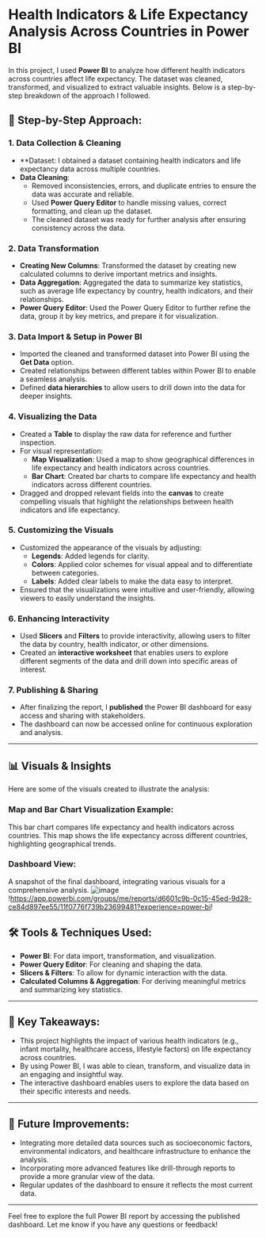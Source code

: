 # Health Indicators & Life Expectancy Analysis Across Countries in Power BI

In this project, I used **Power BI** to analyze how different health indicators across countries affect life expectancy. The dataset was cleaned, transformed, and visualized to extract valuable insights. Below is a step-by-step breakdown of the approach I followed.

## 🚀 Step-by-Step Approach:

### 1. **Data Collection & Cleaning**
   - **Dataset: I obtained a dataset containing health indicators and life expectancy data across multiple countries.
   - **Data Cleaning**:
     - Removed inconsistencies, errors, and duplicate entries to ensure the data was accurate and reliable.
     - Used **Power Query Editor** to handle missing values, correct formatting, and clean up the dataset.
     - The cleaned dataset was ready for further analysis after ensuring consistency across the data.

### 2. **Data Transformation**
   - **Creating New Columns**: Transformed the dataset by creating new calculated columns to derive important metrics and insights.
   - **Data Aggregation**: Aggregated the data to summarize key statistics, such as average life expectancy by country, health indicators, and their relationships.
   - **Power Query Editor**: Used the Power Query Editor to further refine the data, group it by key metrics, and prepare it for visualization.

### 3. **Data Import & Setup in Power BI**
   - Imported the cleaned and transformed dataset into Power BI using the **Get Data** option.
   - Created relationships between different tables within Power BI to enable a seamless analysis.
   - Defined **data hierarchies** to allow users to drill down into the data for deeper insights.

### 4. **Visualizing the Data**
   - Created a **Table** to display the raw data for reference and further inspection.
   - For visual representation:
     - **Map Visualization**: Used a map to show geographical differences in life expectancy and health indicators across countries.
     - **Bar Chart**: Created bar charts to compare life expectancy and health indicators across different countries.
   - Dragged and dropped relevant fields into the **canvas** to create compelling visuals that highlight the relationships between health indicators and life expectancy.

### 5. **Customizing the Visuals**
   - Customized the appearance of the visuals by adjusting:
     - **Legends**: Added legends for clarity.
     - **Colors**: Applied color schemes for visual appeal and to differentiate between categories.
     - **Labels**: Added clear labels to make the data easy to interpret.
   - Ensured that the visualizations were intuitive and user-friendly, allowing viewers to easily understand the insights.

### 6. **Enhancing Interactivity**
   - Used **Slicers** and **Filters** to provide interactivity, allowing users to filter the data by country, health indicator, or other dimensions.
   - Created an **interactive worksheet** that enables users to explore different segments of the data and drill down into specific areas of interest.

### 7. **Publishing & Sharing**
   - After finalizing the report, I **published** the Power BI dashboard for easy access and sharing with stakeholders.
   - The dashboard can now be accessed online for continuous exploration and analysis.

---

## 📊 Visuals & Insights

Here are some of the visuals created to illustrate the analysis:

### Map and Bar Chart Visualization Example:
This bar chart compares life expectancy and health indicators across countries.
This map shows the life expectancy across different countries, highlighting geographical trends.


### Dashboard View:
A snapshot of the final dashboard, integrating various visuals for a comprehensive analysis.
![image](https://github.com/user-attachments/assets/ba3865b1-5f03-46dc-9257-5395bba1d78a)
!https://app.powerbi.com/groups/me/reports/d6601c9b-0c15-45ed-9d28-ce84d897ee55/11f0776f739b23699481?experience=power-bi!

## 🛠 Tools & Techniques Used:
- **Power BI**: For data import, transformation, and visualization.
- **Power Query Editor**: For cleaning and shaping the data.
- **Slicers & Filters**: To allow for dynamic interaction with the data.
- **Calculated Columns & Aggregation**: For deriving meaningful metrics and summarizing key statistics.

---

## 🎯 Key Takeaways:
- This project highlights the impact of various health indicators (e.g., infant mortality, healthcare access, lifestyle factors) on life expectancy across countries.
- By using Power BI, I was able to clean, transform, and visualize data in an engaging and insightful way.
- The interactive dashboard enables users to explore the data based on their specific interests and needs.

---

## 📅 Future Improvements:
- Integrating more detailed data sources such as socioeconomic factors, environmental indicators, and healthcare infrastructure to enhance the analysis.
- Incorporating more advanced features like drill-through reports to provide a more granular view of the data.
- Regular updates of the dashboard to ensure it reflects the most current data.

---

Feel free to explore the full Power BI report by accessing the published dashboard. Let me know if you have any questions or feedback!
